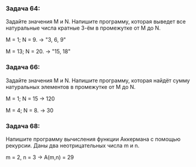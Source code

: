 ### Задача 64: 

Задайте значения M и N. Напишите программу, которая выведет все натуральные числа кратные 3-ём в промежутке от M до N.

M = 1; N = 9. -> "3, 6, 9" 

M = 13; N = 20. -> "15, 18"


### Задача 66:

Задайте значения M и N. Напишите программу, которая найдёт сумму натуральных элементов в промежутке от M до N.

M = 1; N = 15 -> 120

M = 4; N = 8. -> 30


### Задача 68:

Напишите программу вычисления функции Аккермана с помощью рекурсии. Даны два неотрицательных числа m и n.

m = 2, n = 3 -> A(m,n) = 29